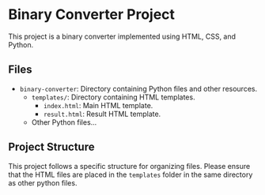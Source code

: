 # Binary Converter Project

This project is a binary converter implemented using HTML, CSS, and Python.

## Files

- `binary-converter`: Directory containing Python files and other resources.
  - `templates/`: Directory containing HTML templates.
    - `index.html`: Main HTML template.
    - `result.html`: Result HTML template.
  - Other Python files...

## Project Structure

This project follows a specific structure for organizing files. Please ensure that the HTML files are placed in the `templates` folder in the same directory as other python files.
